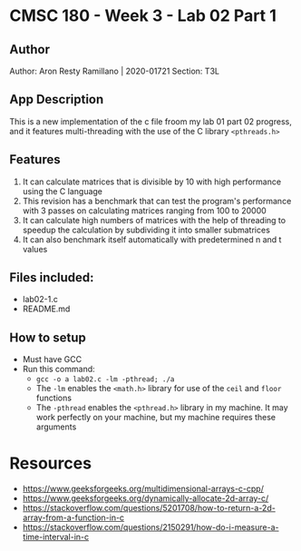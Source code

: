 # CMSC 180 - Week 3 - Lab 02 Part 1
## Author
Author: Aron Resty Ramillano | 2020-01721
Section: T3L

## App Description
This is a new implementation of the c file froom my lab 01 part 02 progress, and it features multi-threading with the use of the C library `<pthreads.h>`

## Features
 1. It can calculate matrices that is divisible by 10 with high performance using the C language
 2. This revision has a benchmark that can test the program's performance with 3 passes on calculating matrices ranging from 100 to 20000
 3. It can calculate high numbers of matrices with the help of threading to speedup the calculation by subdividing it into smaller submatrices
 4. It can also benchmark itself automatically with predetermined n and t values

## Files included:
 - lab02-1.c
 - README.md
  
## How to setup
 - Must have GCC
 - Run this command:
	 - `gcc -o a lab02.c -lm -pthread; ./a`
	 - The `-lm` enables the `<math.h>` library for use of the `ceil` and `floor` functions
     - The `-pthread` enables the `<pthread.h>` library in my machine. It may work perfectly on your machine, but my machine requires these arguments

# Resources
- https://www.geeksforgeeks.org/multidimensional-arrays-c-cpp/
- https://www.geeksforgeeks.org/dynamically-allocate-2d-array-c/
- https://stackoverflow.com/questions/5201708/how-to-return-a-2d-array-from-a-function-in-c
- https://stackoverflow.com/questions/2150291/how-do-i-measure-a-time-interval-in-c
